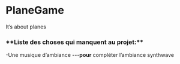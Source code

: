 # PlaneGame

It’s about planes


<h3>**Liste des choses qui manquent au projet:**</h3>

-Une musique d’ambiance 
---**pour** compléter l’ambiance synthwave

